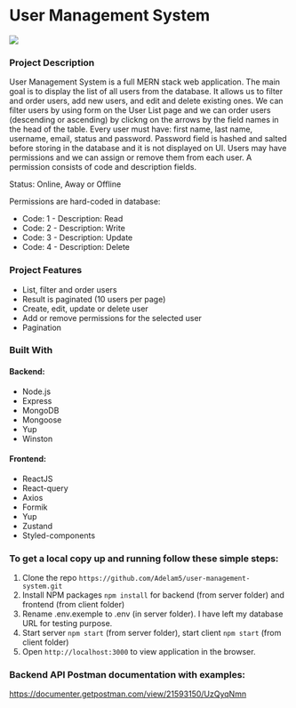 # User Management System

<img src="https://i.ibb.co/NnNQYTd/Screenshot-1.png" />

### Project Description

User Management System is a full MERN stack web application. The main goal is to display the list of all users from the database. It allows us to filter and order users, add new users, and edit and delete existing ones. We can filter users by using form on the User List page and we can order users (descending or ascending) by clickng on the arrows by the field names in the head of the table. Every user must have: first name, last name, username, email, status and password. Password field is hashed and salted before storing in the database and it is not displayed on UI. Users may have permissions and we can assign or remove them from each user. A permission consists of code and description fields.

Status: Online, Away or Offline

Permissions are hard-coded in database:

- Code: 1 - Description: Read
- Code: 2 - Description: Write
- Code: 3 - Description: Update
- Code: 4 - Description: Delete

### Project Features

- List, filter and order users
- Result is paginated (10 users per page)
- Create, edit, update or delete user
- Add or remove permissions for the selected user
- Pagination

### Built With

#### Backend:

- Node.js
- Express
- MongoDB
- Mongoose
- Yup
- Winston

#### Frontend:

- ReactJS
- React-query
- Axios
- Formik
- Yup
- Zustand
- Styled-components

### To get a local copy up and running follow these simple steps:

1. Clone the repo `https://github.com/Adelam5/user-management-system.git`
2. Install NPM packages `npm install` for backend (from server folder) and frontend (from client folder)
3. Rename .env.exemple to .env (in server folder). I have left my database URL for testing purpose.
4. Start server `npm start` (from server folder), start client `npm start` (from client folder)
5. Open `http://localhost:3000` to view application in the browser.

### Backend API Postman documentation with examples: 
https://documenter.getpostman.com/view/21593150/UzQyqNmn

